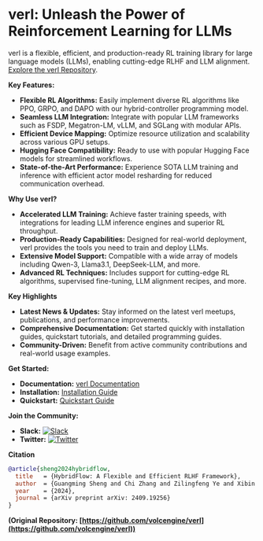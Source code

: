 # verl: Unleash the Power of Reinforcement Learning for LLMs

verl is a flexible, efficient, and production-ready RL training library for large language models (LLMs), enabling cutting-edge RLHF and LLM alignment. [Explore the verl Repository](https://github.com/volcengine/verl).

**Key Features:**

*   **Flexible RL Algorithms:** Easily implement diverse RL algorithms like PPO, GRPO, and DAPO with our hybrid-controller programming model.
*   **Seamless LLM Integration:** Integrate with popular LLM frameworks such as FSDP, Megatron-LM, vLLM, and SGLang with modular APIs.
*   **Efficient Device Mapping:** Optimize resource utilization and scalability across various GPU setups.
*   **Hugging Face Compatibility:**  Ready to use with popular Hugging Face models for streamlined workflows.
*   **State-of-the-Art Performance:** Experience SOTA LLM training and inference with efficient actor model resharding for reduced communication overhead.

**Why Use verl?**

*   **Accelerated LLM Training:** Achieve faster training speeds, with integrations for leading LLM inference engines and superior RL throughput.
*   **Production-Ready Capabilities:** Designed for real-world deployment, verl provides the tools you need to train and deploy LLMs.
*   **Extensive Model Support:** Compatible with a wide array of models including Qwen-3, Llama3.1, DeepSeek-LLM, and more.
*   **Advanced RL Techniques:** Includes support for cutting-edge RL algorithms, supervised fine-tuning, LLM alignment recipes, and more.

**Key Highlights**

*   **Latest News & Updates:** Stay informed on the latest verl meetups, publications, and performance improvements.
*   **Comprehensive Documentation:** Get started quickly with installation guides, quickstart tutorials, and detailed programming guides.
*   **Community-Driven:** Benefit from active community contributions and real-world usage examples.

**Get Started:**

*   **Documentation:** [verl Documentation](https://verl.readthedocs.io/en/latest/index.html)
*   **Installation:** [Installation Guide](https://verl.readthedocs.io/en/latest/start/install.html)
*   **Quickstart:** [Quickstart Guide](https://verl.readthedocs.io/en/latest/start/quickstart.html)

**Join the Community:**
*   **Slack:**  [![Slack](https://img.shields.io/badge/Slack-verl-blueviolet?logo=slack&amp)](https://join.slack.com/t/verlgroup/shared_invite/zt-2w5p9o4c3-yy0x2Q56s_VlGLsJ93A6vA)
*   **Twitter:** [![Twitter](https://img.shields.io/twitter/follow/verl_project)](https://twitter.com/verl_project)

**Citation**
```bibtex
@article{sheng2024hybridflow,
  title   = {HybridFlow: A Flexible and Efficient RLHF Framework},
  author  = {Guangming Sheng and Chi Zhang and Zilingfeng Ye and Xibin Wu and Wang Zhang and Ru Zhang and Yanghua Peng and Haibin Lin and Chuan Wu},
  year    = {2024},
  journal = {arXiv preprint arXiv: 2409.19256}
}
```

**(Original Repository:  [https://github.com/volcengine/verl](https://github.com/volcengine/verl))**